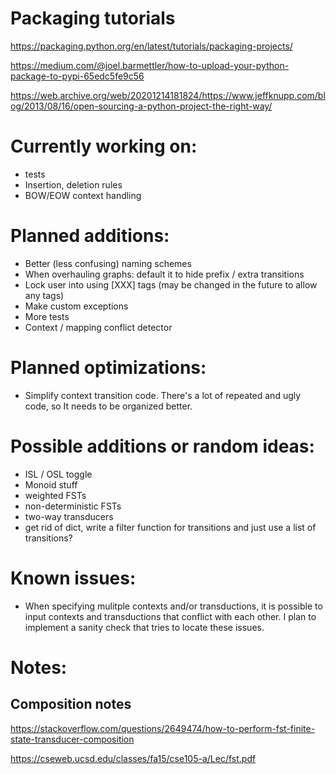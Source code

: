 # Packaging tutorials

https://packaging.python.org/en/latest/tutorials/packaging-projects/

https://medium.com/@joel.barmettler/how-to-upload-your-python-package-to-pypi-65edc5fe9c56

https://web.archive.org/web/20201214181824/https://www.jeffknupp.com/blog/2013/08/16/open-sourcing-a-python-project-the-right-way/


# Currently working on:

- tests
- Insertion, deletion rules
- BOW/EOW context handling


# Planned additions:
- Better (less confusing) naming schemes
- When overhauling graphs: default it to hide prefix / extra transitions
- Lock user into using [XXX] tags (may be changed in the future to allow any tags)
- Make custom exceptions
- More tests
- Context / mapping conflict detector

# Planned optimizations:
- Simplify context transition code. There's a lot of repeated and ugly code, so It needs to be organized better.


# Possible additions or random ideas:
- ISL / OSL toggle
- Monoid stuff
- weighted FSTs
- non-deterministic FSTs
- two-way transducers
- get rid of dict, write a filter function for transitions and just use a list of transitions? 

# Known issues:
- When specifying mulitple contexts and/or transductions, it is possible to input contexts and transductions that conflict with each other. I plan to implement a sanity check that tries to locate these issues. 



# Notes:

## Composition notes 
https://stackoverflow.com/questions/2649474/how-to-perform-fst-finite-state-transducer-composition

https://cseweb.ucsd.edu/classes/fa15/cse105-a/Lec/fst.pdf